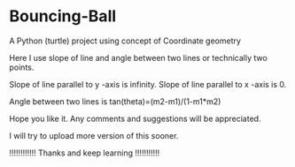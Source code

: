 # Bouncing-Ball

A Python (turtle) project using concept of Coordinate geometry

Here I use slope of line and angle between two lines or technically two points.

Slope of line parallel to y -axis is infinity.
Slope of line parallel to x -axis is 0.

Angle between two lines is tan(theta)=(m2-m1)/(1-m1*m2)

Hope you like it. Any comments and suggestions will be appreciated.

I will try to upload more version of this sooner.

!!!!!!!!!!!! Thanks and keep learning !!!!!!!!!!!
